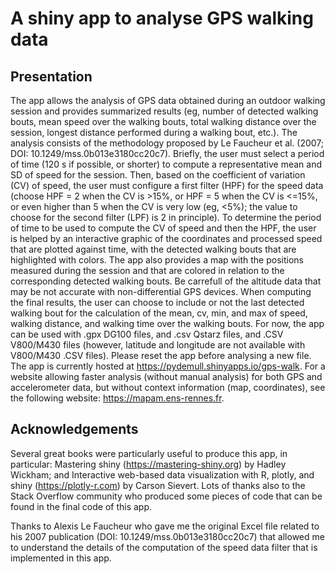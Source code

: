 # A shiny app to analyse GPS walking data
## Presentation
The app allows the analysis of GPS data obtained during an outdoor walking session and provides 
summarized results (eg, number of detected walking bouts, mean speed over the walking bouts, total walking distance over the session, longest distance performed during a walking bout, etc.). The analysis consists of the methodology proposed by Le Faucheur et al. (2007; DOI: 10.1249/mss.0b013e3180cc20c7). Briefly, the user must select a period of time (120 s if possible, or shorter) to compute a representative mean and SD of speed for the session. Then, based on the coefficient of variation (CV) of speed, the user must configure a first filter (HPF) for the speed data (choose HPF = 2 when the CV is >15%, or HPF = 5 when the CV is <=15%, or even higher than 5 when the CV is very low (eg, <5%); the value to choose for the second filter (LPF) is 2 in principle). To determine the period of time to be used to compute the CV of speed and then the HPF, the user is helped by an interactive graphic of the coordinates and processed speed that are plotted against time, with the detected walking bouts that are highlighted with colors. The app also provides a map with the positions measured during the session and that are colored in relation to the corresponding detected walking bouts. Be carrefull of the altitude data that may be not accurate with non-differential GPS devices. When computing the final results, the user can choose to include or not the last detected walking bout for the calculation of the mean, cv, min, and max of speed, walking distance, and walking time over the walking bouts. For now, the app can be used with .gpx DG100 files, and .csv Qstarz files, and .CSV V800/M430 files (however, latitude and longitude are not available with V800/M430 .CSV files). Please reset the app before analysing a new file. The app is currently hosted at https://pydemull.shinyapps.io/gps-walk. For a website allowing faster analysis (without manual analysis) for both GPS and accelerometer data, but without context information (map, coordinates), see the following website: https://mapam.ens-rennes.fr.

## Acknowledgements
Several great books were particularly useful to produce this app, in particular: Mastering shiny (https://mastering-shiny.org) by Hadley Wickham; and Interactive web-based data visualization with R, plotly, and shiny (https://plotly-r.com) by Carson Sievert. Lots of thanks also to the Stack Overflow community who produced some pieces of code that can be found in the final code of this app.

Thanks to Alexis Le Faucheur who gave me the original Excel file related to his 2007 publication (DOI: 10.1249/mss.0b013e3180cc20c7) that allowed me to understand the details of the computation of the speed data filter that is implemented in this app.